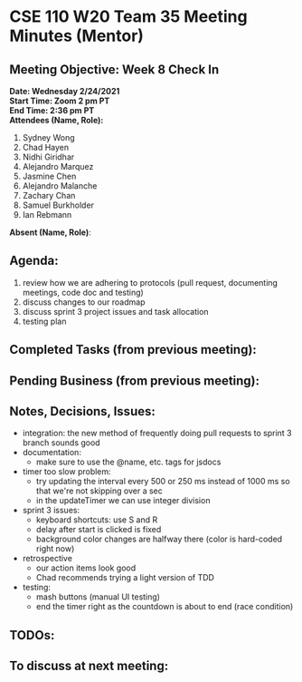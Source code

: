 # CSE 110 W20 Team 35 Meeting Minutes (Mentor)

## Meeting Objective: Week 8 Check In

**Date: Wednesday 2/24/2021**  
**Start Time: Zoom 2 pm PT**  
**End Time: 2:36 pm PT**  
**Attendees (Name, Role):**  
1. Sydney Wong
2. Chad Hayen
3. Nidhi Giridhar
4. Alejandro Marquez
5. Jasmine Chen
6. Alejandro Malanche
7. Zachary Chan
8. Samuel Burkholder
9. Ian Rebmann

**Absent (Name, Role)**:  
   
## Agenda: 
   1. review how we are adhering to protocols (pull request, documenting meetings, code doc and testing)
   2. discuss changes to our roadmap
   3. discuss sprint 3 project issues and task allocation
   4. testing plan

## Completed Tasks (from previous meeting):

## Pending Business (from previous meeting):

## Notes, Decisions, Issues: 
  * integration: the new method of frequently doing pull requests to sprint 3 branch sounds good
  * documentation:
    * make sure to use the @name, etc. tags for jsdocs
  * timer too slow problem:
    * try updating the interval every 500 or 250 ms instead of 1000 ms so that we're not skipping over a sec
    * in the updateTimer we can use integer division
  * sprint 3 issues:
    * keyboard shortcuts: use S and R
    * delay after start is clicked is fixed
    * background color changes are halfway there (color is hard-coded right now)
  * retrospective
    * our action items look good
    * Chad recommends trying a light version of TDD
  * testing:
    * mash buttons (manual UI testing)
    * end the timer right as the countdown is about to end (race condition)

## TODOs: 

## To discuss at next meeting: